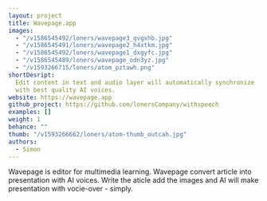 ```yaml
---
layout: project
title: Wavepage.app
images:
  - "/v1586545492/loners/wavepage3_qvgxhb.jpg"
  - "/v1586545491/loners/wavepage2_h4xtkm.jpg"
  - "/v1586545492/loners/wavepage1_dxgyfc.jpg"
  - "/v1586545489/loners/wavepage_odn3yz.jpg"
  - "/v1593266715/loners/atom_pztawh.png"
shortDesript:
  Edit content in text and audio layer will automatically synchronize
  with best quality AI voices.
website: https://wavepage.app
github_project: https://github.com/lonersCompany/withspeech
examples: []
weight: 1
behance: ""
thumb: "/v1593266662/loners/atom-thumb_outcah.jpg"
authors:
  - Simon
---
```


Wavepage is editor for multimedia learning. Wavepage convert article into presentation with AI voices. Write the aticle add the images and AI will make presentation with vocie-over - simply.
